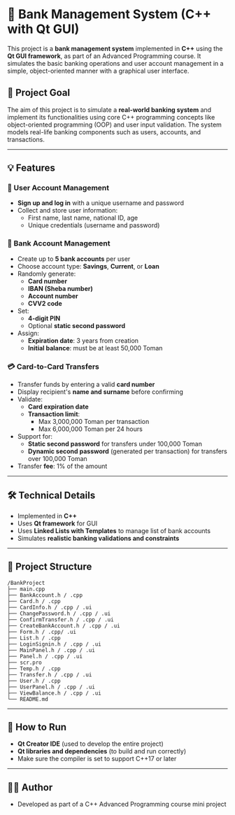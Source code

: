 # 🏦 Bank Management System (C++ with Qt GUI)

This project is a **bank management system** implemented in **C++** using the **Qt GUI framework**, as part of an Advanced Programming course. It simulates the basic banking operations and user account management in a simple, object-oriented manner with a graphical user interface.

## 🎯 Project Goal

The aim of this project is to simulate a **real-world banking system** and implement its functionalities using core C++ programming concepts like object-oriented programming (OOP) and user input validation. The system models real-life banking components such as users, accounts, and transactions.

---

## 💡 Features

### 👤 User Account Management
- **Sign up and log in** with a unique username and password
- Collect and store user information:
  - First name, last name, national ID, age
  - Unique credentials (username and password)

### 🏦 Bank Account Management
- Create up to **5 bank accounts** per user
- Choose account type: **Savings**, **Current**, or **Loan**
- Randomly generate:
  - **Card number**
  - **IBAN (Sheba number)**
  - **Account number**
  - **CVV2 code**
- Set:
  - **4-digit PIN**
  - Optional **static second password**
- Assign:
  - **Expiration date**: 3 years from creation
  - **Initial balance**: must be at least 50,000 Toman

### 💳 Card-to-Card Transfers
- Transfer funds by entering a valid **card number**
- Display recipient's **name and surname** before confirming
- Validate:
  - **Card expiration date**
  - **Transaction limit**:
    - Max 3,000,000 Toman per transaction
    - Max 6,000,000 Toman per 24 hours
- Support for:
  - **Static second password** for transfers under 100,000 Toman
  - **Dynamic second password** (generated per transaction) for transfers over 100,000 Toman
- Transfer **fee**: 1% of the amount

---

## 🛠 Technical Details

- Implemented in **C++**
- Uses **Qt framework** for GUI
- Uses **Linked Lists with Templates** to manage list of bank accounts
- Simulates **realistic banking validations and constraints**

---

## 📁 Project Structure

```
/BankProject
├── main.cpp
├── BankAccount.h / .cpp
├── Card.h / .cpp
├── CardInfo.h / .cpp / .ui
├── ChangePassword.h / .cpp / .ui
├── ConfirmTransfer.h / .cpp / .ui
├── CreateBankAccount.h / .cpp / .ui
├── Form.h / .cpp/ .ui
├── List.h / .cpp
├── LoginSignin.h / .cpp / .ui
├── MainPanel.h / .cpp / .ui
├── Panel.h / .cpp / .ui
├── scr.pro
├── Temp.h / .cpp
├── Transfer.h / .cpp / .ui
├── User.h / .cpp
├── UserPanel.h / .cpp / .ui
├── ViewBalance.h / .cpp / .ui
└── README.md
```

---

## 🚀 How to Run

- **Qt Creator IDE** (used to develop the entire project)
- **Qt libraries and dependencies** (to build and run correctly)
- Make sure the compiler is set to support C++17 or later

---

## 👨‍💻 Author

- Developed as part of a C++ Advanced Programming course mini project
